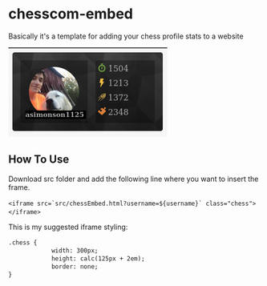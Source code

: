 # chesscom-embed

Basically it's a template for adding your chess profile stats to a website

![example](/example.png)

## How To Use
Download src folder and add the following line where you want to insert the frame.

```<iframe src=`src/chessEmbed.html?username=${username}` class="chess"></iframe>```

This is my suggested iframe styling:
```
.chess {
            width: 300px;
            height: calc(125px + 2em);
            border: none;
}
```